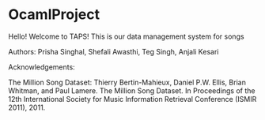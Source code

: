 # OcamlProject

Hello! Welcome to TAPS! This is our data management system for songs

Authors: Prisha Singhal, Shefali Awasthi, Teg Singh, Anjali Kesari

Acknowledgements:

The Million Song Dataset: Thierry Bertin-Mahieux, Daniel P.W. Ellis, Brian Whitman, and Paul Lamere. The Million Song Dataset. In Proceedings of the 12th International Society for Music Information Retrieval Conference (ISMIR 2011), 2011.
